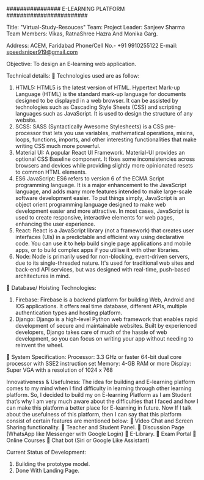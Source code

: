 ################ E-LEARNING PLATFORM ######################## 


Title: "Virtual-Study-Resouces" 
Team: 
Project Leader: Sanjeev Sharma
Team Members: Vikas, RatnaShree Hazra And Monika Garg.

Address: ACEM, Faridabad 
Phone/Cell No.- +91 9910255122
E-mail: speedsniper919@gmail.com

Objective: To design an E-learning web application.

Technical details:
	Technologies used are as follow:
1)	HTML5: HTML5 is the latest version of HTML. Hypertext Mark-up Language (HTML) is the standard mark-up language for documents designed to be displayed in a web browser. It can be assisted by technologies such as Cascading Style Sheets (CSS) and scripting languages such as JavaScript. It is used to design the structure of any website.
2)	SCSS: SASS (Syntactically Awesome Stylesheets) is a CSS pre-processor that lets you use variables, mathematical operations, mixins, loops, functions, imports, and other interesting functionalities that make writing CSS much more powerful. 
3)	Material UI: A popular React UI Framework. Material-UI provides an optional CSS Baseline component. It fixes some inconsistencies across browsers and devices while providing slightly more opinionated resets to common HTML elements.
4)	ES6 JavaScript: ES6 refers to version 6 of the ECMA Script programming language. It is a major enhancement to the JavaScript language, and adds many more features intended to make large-scale software development easier. To put things simply, JavaScript is an object orient programming language designed to make web development easier and more attractive. In most cases, JavaScript is used to create responsive, interactive elements for web pages, enhancing the user experience.
5)	React: React is a JavaScript library (not a framework) that creates user interfaces (UIs) in a predictable and efficient way using declarative code. You can use it to help build single page applications and mobile apps, or to build complex apps if you utilise it with other libraries.
6)	Node: Node is primarily used for non-blocking, event-driven servers, due to its single-threaded nature. It's used for traditional web sites and back-end API services, but was designed with real-time, push-based architectures in mind.

	Database/ Hoisting Technologies:
1)	Firebase: Firebase is a backend platform for building Web, Android and IOS applications. It offers real time database, different APIs, multiple authentication types and hosting platform.
2)	Django: Django is a high-level Python web framework that enables rapid development of secure and maintainable websites. Built by experienced developers, Django takes care of much of the hassle of web development, so you can focus on writing your app without needing to reinvent the wheel.

	System Specification:
                          Processor: 3.3 GHz or faster 64-bit dual core processor with SSE2 instruction set
                          Memory: 4-GB RAM or more
                          Display: Super VGA with a resolution of 1024 x 768
                          
Innovativeness & Usefulness:
The idea for building and E-learning platform comes to my mind when I find difficulty in learning through other learning platform. So, I decided to build my on E-learning Platform as I am Student that’s why I am very much aware about the difficulties that I faced and how I can make this platform a better place for E-learning in future.
Now If I talk about the usefulness of this platform, then I can say that this platform consist of certain features are mentioned below:
	Video Chat and Screen Sharing functionality.
	Teacher and Student Panel.
	Discussion Page (WhatsApp like Messenger with Google Login)
	E-Library.
	Exam Portal
	Online Courses
	Chat bot (Siri or Google Like Assistant) 

Current Status of Development: 
1) Building the prototype model.
2) Done With Landing Page.




